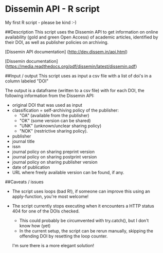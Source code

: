# Dissemin API - R script

My first R script - please be kind :-) 

##Description
This script uses the Dissemin API to get information on online availability (gold and green Open Access) of academic articles, identified by their DOI, as well as publisher policies on archiving. 

[Dissemin API documentation] (http://dev.dissem.in/api.html)
 
[Dissemin documentation] (https://media.readthedocs.org/pdf/dissemin/latest/dissemin.pdf)

##Input / output
This script uses as input a csv file with a list of doi's in a column labeled "DOI"

The output is a dataframe (written to a csv file) with for each DOI, the following information from the Dissemin API:
  - original DOI that was used as input
  - classification = self-archiving policy of the publisher: 
    - "OA" (available from the publisher) 
    - "OK" (some version can be shared)
    - "UNK" (unknown/unclear sharing policy)
    - "NOK" (restrictive sharing policy).
  - publisher
  - journal title
  - issn
  - journal policy on sharing preprint version
  - journal policy on sharing postprint version
  - journal policy on sharing publisher version
  - date of publication
  - URL where freely available version can be found, if any. 

##Caveats / issues
  - The script uses loops (bad R!), if someone can improve this using an apply-function, you're most welcome! 
  - The script currently stops executing when it encounters a HTTP status 404 for one of the DOIs checked. 
    - This could probably be circumvented with try.catch(), but I don't know how (yet)
    - In the current setup, the script can be rerun manually, skipping the offending DOI by resetting the loop counter. 
   
    I'm sure there is a more elegant solution! 

